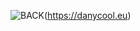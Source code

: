 ![BACK](https://raw.githubusercontent.com/DanyCoolDev/DanyCoolDev/master/bck.png)(https://danycool.eu)
